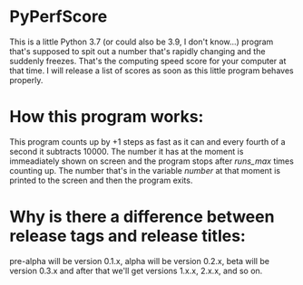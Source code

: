 # PyPerfScore
This is a little Python 3.7 (or could also be 3.9, I don't know...) program that's supposed to spit out a number that's rapidly changing and the suddenly freezes. That's the computing speed score for your computer at that time. I will release a list of scores as soon as this little program behaves properly. 

# How this program works: 
This program counts up by +1 steps as fast as it can and every fourth of a second it subtracts 10000. The number it has at the moment is immeadiately shown on screen and the program stops after *runs_max* times counting up. The number that's in the variable *number* at that moment is printed to the screen and then the program exits. 

# Why is there a difference between release tags and release titles: 
pre-alpha will be version 0.1.x, 
alpha will be version 0.2.x, 
beta will be version 0.3.x and
after that we'll get versions 1.x.x, 2.x.x, and so on. 
